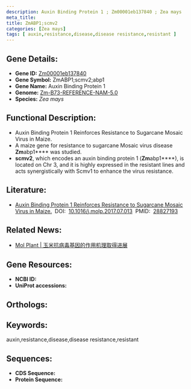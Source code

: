 ```yaml
---
description: Auxin Binding Protein 1 ; Zm00001eb137840 ; Zea mays
meta_title:
title: ZmABP1;scmv2
categories: [Zea mays]
tags: [ auxin,resistance,disease,disease resistance,resistant ]
---
```


## Gene Details:
- **Gene ID:**	[Zm00001eb137840]()
- **Gene Symbol:** ZmABP1;scmv2;abp1
- **Gene Name:** Auxin Binding Protein 1
- **Genome:** [Zm-B73-REFERENCE-NAM-5.0]()
- **Species:** *Zea mays*

## Functional Description:
   - Auxin Binding Protein 1 Reinforces Resistance to Sugarcane Mosaic Virus in Maize.
   - A maize gene for resistance to sugarcane Mosaic virus disease **Zm**abp1**** was studied.
   - **scmv2**, which encodes an auxin binding protein 1 (**Zm**abp1****), is located on Chr 3, and it is highly expressed in the resistant lines and acts synergistically with Scmv1 to enhance the virus resistance.

## Literature:
   - [Auxin Binding Protein 1 Reinforces Resistance to Sugarcane Mosaic Virus in Maize.]( https://www.cell.com/molecular-plant/fulltext/S1674-2052(17)30229-0?_returnURL=https%3A%2F%2Flinkinghub.elsevier.com%2Fretrieve%2Fpii%2FS1674205217302290%3Fshowall%3Dtrue#supplementaryMaterial)&nbsp;&nbsp;DOI:&nbsp;&nbsp;[10.1016/j.molp.2017.07.013](https://www.cell.com/molecular-plant/fulltext/S1674-2052(17)30229-0?_returnURL=https%3A%2F%2Flinkinghub.elsevier.com%2Fretrieve%2Fpii%2FS1674205217302290%3Fshowall%3Dtrue#supplementaryMaterial)&nbsp;&nbsp;PMID:&nbsp;&nbsp;[28827193](https://pubmed.ncbi.nlm.nih.gov/28827193/)

## Related News:
   - [Mol Plant | 玉米抗病毒基因的作用机理取得进展](https://mp.weixin.qq.com/s?__biz=MzIyOTY2NDYyNQ==&mid=2247485803&idx=1&sn=67f1f9b2105e61e59153e2952f5de58a&chksm=e8be7b75dfc9f263b8cd9e1b95b85594f78cedcb186692d687b00ffef42540fc4d66f063f1f0&scene=27#wechat_redirect)

## Gene Resources:
- **NCBI ID:** [](https://www.ncbi.nlm.nih.gov/gene/?term=)
- **UniProt accessions:** [](https://www.uniprot.org/uniprotkb//entry)

## Orthologs:

## Keywords:
auxin,resistance,disease,disease resistance,resistant

## Sequences:
- **CDS Sequence:**
- **Protein Sequence:**
